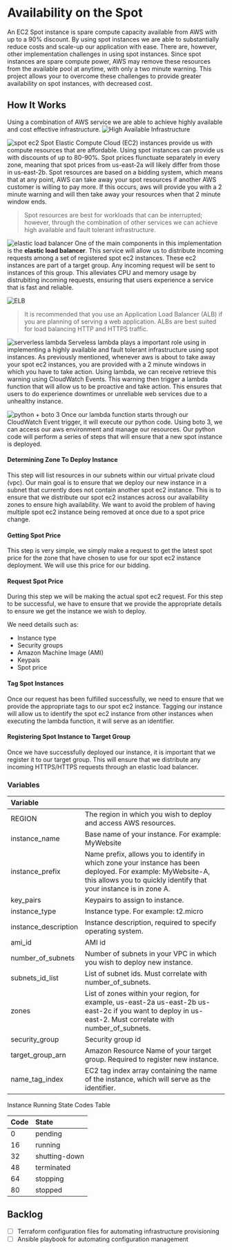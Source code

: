 # Availability on the Spot
An EC2 Spot instance is spare compute capacity available from AWS with up to a 90% discount. By using spot instances we are able to substantially reduce costs and scale-up our application with ease. There are, however, other implementation challenges in using spot instances. Since spot instances are spare compute power, AWS may remove these resources from the available pool at anytime, with only a two minute warning. This project allows your to overcome these challenges to provide greater availability on spot instances, with decreased cost.

## How It Works
Using a combination of AWS service we are able to achieve highly available and cost effective infrastructure.
![High Available Infrastructure](https://jorgearuiz.net/wp-content/uploads/2019/08/spot2.png)

![spot ec2](https://jorgearuiz.net/wp-content/uploads/2019/08/spot_ec2.jpeg)
Spot Elastic Compute Cloud (EC2) instances provide us with compute resources that are affordable. Using spot instances can provide us with discounts of up to 80-90%. Spot prices flunctuate separately in every zone, meaning that spot prices from us-east-2a will likely differ from those in us-east-2b. Spot resources are based on a bidding system, which means that at any point, AWS can take away your spot resources if another AWS customer is willing to pay more. If this occurs, aws will provide you with a 2 minute warning and will then take away your resources when that 2 minute window ends. 

> Spot resources are best for workloads that can be interrupted; however, through the combination of other services we can achieve high available and fault tolerant infrastructure.

![elastic load balancer](https://jorgearuiz.net/wp-content/uploads/2019/08/ELB.jpeg)
One of the main components in this implementation is the **elastic load balancer**. This service will allow us to distribute incoming requests among a set of registered spot ec2 instances. These ec2 instances are part of a target group. Any incoming request will be sent to instances of this group. This alleviates CPU and memory usage by distrubiting incoming requests, ensuring that users experience a service that is fast and reliable.

![ELB](https://jorgearuiz.net/wp-content/uploads/2019/08/elb-1.jpg)

> It is recommended that you use an Application Load Balancer (ALB) if you are planning of serving a web application. ALBs are best suited for load balancing HTTP and HTTPS traffic.

![serverless lambda](https://jorgearuiz.net/wp-content/uploads/2019/08/lambda.jpeg)
Serveless lambda plays a important role using in implementing a highly available and fault tolerant infrastructure using spot instances. As previously mentioned, whenever aws is about to take away your spot ec2 instances, you are provided with a 2 minute windows in which you have to take action. Using lambda, we can receive retrieve this warning using CloudWatch Events. This warning then trigger a lambda function that will allow us to be proactive and take action. This ensures that users to do experience downtimes or unreliable web services due to a unhealthy instance.

![python + boto 3](https://jorgearuiz.net/wp-content/uploads/2019/08/python_boto.jpeg)
Once our lambda function starts through our CloudWatch Event trigger, it will execute our python code. Using boto 3, we can access our aws environment and manage our resources. Our python code will perform a series of steps that will ensure that a new spot instance is deployed.

#### Determining Zone To Deploy Instance
This step will list resources in our subnets within our virtual private cloud (vpc). Our main goal is to ensure that we deploy our new instance in a subnet that currently does not contain another spot ec2 instance. This is to ensure that we distribute our spot ec2 instances across our availability zones to ensure high availability. We want to avoid the problem of having multiple spot ec2 instance being removed at once due to a spot price change.

#### Getting Spot Price
This step is very simple, we simply make a request to get the latest spot price for the zone that have chosen to use for our spot ec2 instance deployment. We will use this price for our bidding.

#### Request Spot Price
During this step we will be making the actual spot ec2 request. For this step to be successful, we have to ensure that we provide the appropriate details to ensure we get the instance we wish to deploy. 

We need details such as:
+ Instance type
+ Security groups
+ Amazon Machine Image (AMI)
+ Keypais
+ Spot price

#### Tag Spot Instances
Once our request has been fulfilled successfully, we need to ensure that we provide the appropriate tags to our spot ec2 instance. Tagging our instance will allow us to identify the spot ec2 instance from other instances when executing the lambda function, it will serve as an identifier.

#### Registering Spot Instance to Target Group
Once we have successfully deployed our instance, it is important that we register it to our target group. This will ensure that we distribute any incoming HTTPS/HTTPS requests through an elastic load balancer.

### Variables

| Variable | |
|:---------|-|
|REGION|The region in which you wish to deploy and access AWS resources.|
|instance_name|Base name of your instance. For example: MyWebsite|
|instance_prefix|Name prefix, allows you to identify in which zone your instance has been deployed. For example: MyWebsite-A, this allows you to quickly identify that your instance is in zone A.|
|key_pairs|Keypairs to assign to instance.|
|instance_type|Instance type. For example: t2.micro|
|instance_description| Instance description, required to specify operating system.|
|ami_id|AMI id|
|number_of_subnets|Number of subnets in your VPC in which you wish to deploy new instance.|
|subnets_id_list|List of subnet ids. Must correlate with number_of_subnets.|
|zones| List of zones within your region, for example, us-east-2a us-east-2b us-east-2c if you want to deploy in us-east-2. Must correlate with number_of_subnets.|
|security_group|Security group id|
|target_group_arn|Amazon Resource Name of your target group. Required to register new instance.|
|name_tag_index|EC2 tag index array containing the name of the instance, which will serve as the identifier.|


Instance Running State Codes Table

| Code | State       |
|:-----|:------------|
|0     |pending      |
|16    |running      |
|32    |shutting-down|
|48    |terminated   |
|64    |stopping     |
|80    |stopped      |

## Backlog
- [ ] Terraform configuration files for automating infrastructure provisioning
- [ ] Ansible playbook for automating configuration management
